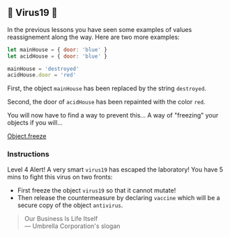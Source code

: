 ## 🌟 Virus19 🦠

In the previous lessons you have seen some examples of values reassignement
along the way. Here are two more examples:

```js
let mainHouse = { door: 'blue' }
let acidHouse = { door: 'blue' }

mainHouse = 'destroyed'
acidHouse.door = 'red'
```

First, the object `mainHouse` has been replaced by the string `destroyed`.

Second, the door of `acidHouse` has been repainted with the color `red`.

You will now have to find a way to prevent this... A way of "freezing" your
objects if you will...

[Object.freeze](https://developer.mozilla.org/en-US/docs/Web/JavaScript/Reference/Global_Objects/Object/freeze)

### Instructions

Level 4 Alert! A very smart `virus19` has escaped the laboratory! You have 5
mins to fight this virus on two fronts:

- First freeze the object `virus19` so that it cannot mutate!
- Then release the countermeasure by declaring `vaccine` which will be a secure
  copy of the object `antivirus`.

> Our Business Is Life Itself \
> ― Umbrella Corporation's slogan
